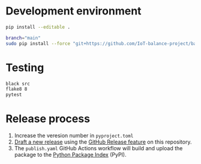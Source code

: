 # Development environment

```bash
pip install --editable .
```

```bash
branch="main"
sudo pip install --force "git+https://github.com/IoT-balance-project/balance-mqtt-subscriber@$branch"
```

# Testing

```bash
black src
flake8 8
pytest
```

# Release process

1. Increase the veresion number in `pyproject.toml`
2. [Draft a new release](https://github.com/IoT-balance-project/balance-mqtt-subscriber/releases/new) using the [GitHub Release feature](https://docs.github.com/en/repositories/releasing-projects-on-github) on this repository.
3. The `publish.yaml` GitHub Actions workflow will build and upload the package to the [Python Package Index](https://pypi.org/) (PyPI).
